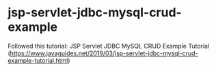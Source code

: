 # jsp-servlet-jdbc-mysql-crud-example
Followed this tutorial: JSP Servlet JDBC MySQL CRUD Example Tutorial (https://www.javaguides.net/2019/03/jsp-servlet-jdbc-mysql-crud-example-tutorial.html)
